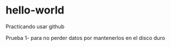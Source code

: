 # hello-world
Practicando usar github

Prueba 1- para no perder datos por mantenerlos en el disco duro
